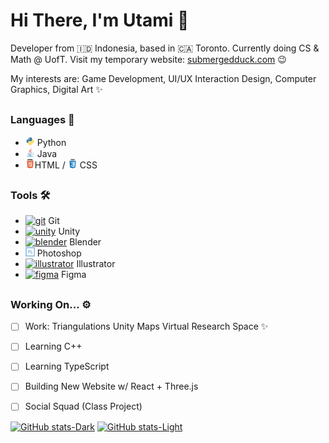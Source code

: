 # Hi There, I'm Utami 👋
Developer from 🇮🇩 Indonesia, based in 🇨🇦 Toronto. Currently doing CS & Math @ UofT. Visit my temporary website: [submergedduck.com](https://submergedduck.com) 😉

My interests are: Game Development, UI/UX Interaction Design, Computer Graphics, Digital Art ✨
## 

### Languages 📝
- <a href="https://www.python.org" target="_blank" rel="noreferrer"> <img src="https://raw.githubusercontent.com/devicons/devicon/master/icons/python/python-original.svg" alt="python" width="15" height="15"/></a> Python
- <a href="https://www.java.com" target="_blank" rel="noreferrer"> <img src="https://raw.githubusercontent.com/devicons/devicon/master/icons/java/java-original.svg" alt="java" width="15" height="15"/></a> Java
- <a href="https://www.w3.org/html/" target="_blank" rel="noreferrer"> <img src="https://raw.githubusercontent.com/devicons/devicon/master/icons/html5/html5-original-wordmark.svg" alt="html5" width="15" height="15"/></a>HTML / <a href="https://www.w3schools.com/css/" target="_blank" rel="noreferrer"> <img src="https://raw.githubusercontent.com/devicons/devicon/master/icons/css3/css3-original-wordmark.svg" alt="css3" width="15" height="15"/></a> CSS

##

### Tools 🛠
- <a href="https://git-scm.com/" target="_blank" rel="noreferrer"> <img src="https://www.vectorlogo.zone/logos/git-scm/git-scm-icon.svg" alt="git" width="15" height="15"/></a> Git
- <a href="https://unity.com/" target="_blank" rel="noreferrer"> <img src="https://www.vectorlogo.zone/logos/unity3d/unity3d-icon.svg" alt="unity" width="15" height="15"/></a> Unity
- <a href="https://www.blender.org/" target="_blank" rel="noreferrer"> <img src="https://upload.wikimedia.org/wikipedia/commons/0/0c/Blender_logo_no_text.svg" alt="blender" width="15" height="15"/></a> Blender
- <a href="https://www.photoshop.com/en" target="_blank" rel="noreferrer"> <img src="https://raw.githubusercontent.com/devicons/devicon/master/icons/photoshop/photoshop-line.svg" alt="photoshop" width="15" height="15"/></a> Photoshop
- <a href="https://www.adobe.com/in/products/illustrator.html" target="_blank" rel="noreferrer"> <img src="https://www.vectorlogo.zone/logos/adobe_illustrator/adobe_illustrator-icon.svg" alt="illustrator" width="15" height="15"/></a> Illustrator
- <a href="https://www.figma.com/" target="_blank" rel="noreferrer"> <img src="https://www.vectorlogo.zone/logos/figma/figma-icon.svg" alt="figma" width="15" height="15"/></a> Figma

##

### Working On... ⚙️
- [ ] Work: Triangulations Unity Maps Virtual Research Space ✨
- [ ] Learning C++
- [ ] Learning TypeScript
- [ ] Building New Website w/ React + Three.js
- [ ] Social Squad (Class Project)


[![GitHub stats-Dark](https://github-readme-stats.vercel.app/api?username=SubmergedDuck\&show_icons=true\&theme=dark#gh-dark-mode-only)](https://github.com/SubmergedDuck/github-readme-stats#responsive-card-theme#gh-dark-mode-only)
[![GitHub stats-Light](https://github-readme-stats.vercel.app/api?username=SubmergedDuck\&show_icons=true\&theme=default#gh-light-mode-only)](https://github.com/SubmergedDuck/github-readme-stats#responsive-card-theme#gh-light-mode-only)


